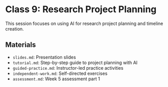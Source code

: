 # Class 9: Research Project Planning

This session focuses on using AI for research project planning and timeline creation.

## Materials

- `slides.md`: Presentation slides
- `tutorial.md`: Step-by-step guide to project planning with AI
- `guided-practice.md`: Instructor-led practice activities
- `independent-work.md`: Self-directed exercises
- `assessment.md`: Week 5 assessment part 1